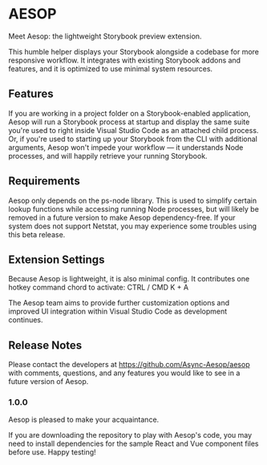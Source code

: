 # AESOP
Meet Aesop: the lightweight Storybook preview extension.
 
This humble helper displays your Storybook alongside a codebase for more responsive workflow. It integrates with existing Storybook addons and features, and it is optimized to use minimal system resources.

## Features
If you are working in a project folder on a Storybook-enabled application, Aesop will run a Storybook process at startup and display the same suite you're used to right inside Visual Studio Code as an attached child process. Or, if you're used to starting up your Storybook from the CLI with additional arguments, Aesop won't impede your workflow — it understands Node processes, and will happily retrieve your running Storybook.

## Requirements
Aesop only depends on the ps-node library. This is used to simplify certain lookup functions while accessing running Node processes, but will likely be removed in a future version to make Aesop dependency-free. If your system does not support Netstat, you may experience some troubles using this beta release.

## Extension Settings
Because Aesop is lightweight, it is also minimal config. It contributes one hotkey command chord to activate: CTRL / CMD K + A

The Aesop team aims to provide further customization options and improved UI integration within Visual Studio Code as development continues.

## Release Notes
Please contact the developers at https://github.com/Async-Aesop/aesop with comments, questions, and any features you would like to see in a future version of Aesop.

### 1.0.0
Aesop is pleased to make your acquaintance. 

If you are downloading the repository to play with Aesop's code, you may need to install dependencies for the sample React and Vue component files before use. Happy testing!